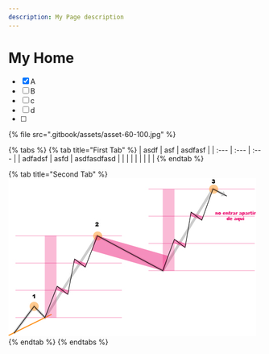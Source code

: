 ```yaml
---
description: My Page description
---
```


# My Home

* [x] A
* [ ] B
* [ ] c
* [ ] d
* [ ] 
{% file src=".gitbook/assets/asset-60-100.jpg" %}

{% tabs %}
{% tab title="First Tab" %}
| asdf | asf | asdfasf |
| :--- | :--- | :--- |
| adfadsf | asfd | asdfasdfasd |
|  |  |  |
|  |  |  |
{% endtab %}

{% tab title="Second Tab" %}
![](.gitbook/assets/asset-60-100.jpg)
{% endtab %}
{% endtabs %}

